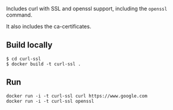 Includes curl with SSL and openssl support, including the `openssl` command.

It also includes the ca-certificates.

## Build locally

```
$ cd curl-ssl
$ docker build -t curl-ssl .
```

## Run

```
docker run -i -t curl-ssl curl https://www.google.com
docker run -i -t curl-ssl openssl
```
